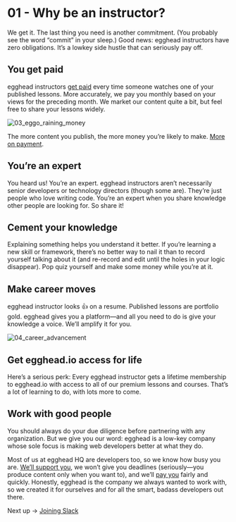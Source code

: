 # 01 - Why be an instructor? 
We get it. The last thing you need is another commitment. (You probably see the word “commit” in your sleep.) Good news: egghead instructors have zero obligations. It’s a lowkey side hustle that can seriously pay off.


## You get paid

egghead instructors [get paid](https://paper.dropbox.com/doc/07-Getting-paid-FRoGSwr8LPNxoyd6ViWiE) every time someone watches one of your published lessons. More accurately, we pay you monthly based on your views for the preceding month. We market our content quite a bit, but feel free to share your lessons widely. 


![03_eggo_raining_money](https://d2mxuefqeaa7sj.cloudfront.net/s_12F044CEE45D0F4D2D29675E09CDBFF3658A88B44F244372E9483DF7DAEBE7CC_1530529694287_file.png)


The more content you publish, the more money you’re likely to make. [More on payment](https://paper.dropbox.com/doc/07-Getting-paid-FRoGSwr8LPNxoyd6ViWiE).


## You’re an expert

You heard us! You’re an expert. egghead instructors aren’t necessarily senior developers or technology directors (though some are). They’re just people who love writing code. You’re an expert when you share knowledge other people are looking for. So share it!


## Cement your knowledge

Explaining something helps you understand it better. If you’re learning a new skill or framework, there’s no better way to nail it than to record yourself talking about it (and re-record and edit until the holes in your logic disappear). Pop quiz yourself and make some money while you’re at it.


## Make career moves

egghead instructor looks 👍 on a resume. Published lessons are portfolio gold. egghead gives you a platform—and all you need to do is give your knowledge a voice. We’ll amplify it for you.


![04_career_advancement](https://d2mxuefqeaa7sj.cloudfront.net/s_12F044CEE45D0F4D2D29675E09CDBFF3658A88B44F244372E9483DF7DAEBE7CC_1530529734101_file.png)




## Get egghead.io access for life

Here’s a serious perk: Every egghead instructor gets a lifetime membership to egghead.io with access to all of our premium lessons and courses. That’s a lot of learning to do, with lots more to come.


## Work with good people

You should always do your due diligence before partnering with any organization. But we give you our word: egghead is a low-key company whose sole focus is making web developers better at what they do. 

Most of us at egghead HQ are developers too, so we know how busy you are. [We’ll support you](https://paper.dropbox.com/doc/03-Meeting-your-coach-48kv2z4NI0EXDNAAdxN09), we won’t give you deadlines (seriously—you produce content only when you want to), and we’ll [pay you](https://paper.dropbox.com/doc/07-Getting-paid-FRoGSwr8LPNxoyd6ViWiE) fairly and quickly. Honestly, egghead is the company we always wanted to work with, so we created it for ourselves and for all the smart, badass developers out there.

Next up → [Joining Slack](https://paper.dropbox.com/doc/OK2qnPz6WWGvITGMDTeCE)


